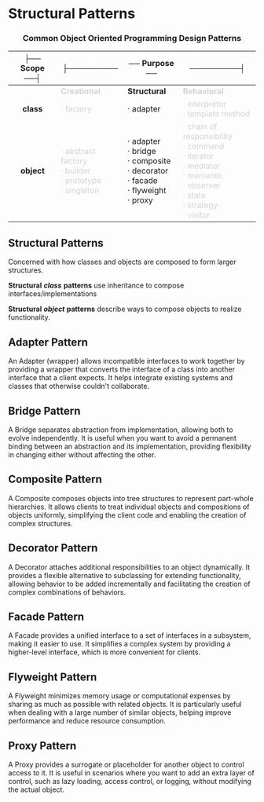 # Structural Patterns

<div align="center">

### Common Object Oriented Programming Design Patterns

|├── Scope ──┤|├─────────|── Purpose ──|─────────┤|
|:---:|---|---|---|
||<span style="color:lightgray">**Creational**</span>|**Structural**|<span style="color:lightgray">**Behavioral**</span>|
|**class**|<span style="color:lightgray">· factory </span>|· adapter|<span style="color:lightgray">· interpretor<br/> · template method</span>|
|**object**|<span style="color:lightgray">· abstract factory<br/> · builder<br/> · prototype<br/> · singleton </span>|· adapter<br/> · bridge<br/> · composite<br/> · decorator<br/> · facade<br/> · flyweight<br/> · proxy |<span style="color:lightgray">· chain of responsibility<br/> · command<br/> · iterator<br/> · mediator<br/> · memento<br/> · observer<br/> · state<br/> · strategy<br/> · visitor </span>|

</div>

## Structural Patterns

Concerned with how classes and objects are composed to form larger structures. 

**Structural** ***class*** **patterns** use inheritance to compose interfaces/implementations

**Structural** ***object*** **patterns** describe ways to compose objects to realize functionality.

## Adapter Pattern

An Adapter (wrapper) allows incompatible interfaces to work together by providing a wrapper that converts the interface of a class into another interface that a client expects. It helps integrate existing systems and classes that otherwise couldn't collaborate.

## Bridge Pattern

A Bridge separates abstraction from implementation, allowing both to evolve independently. It is useful when you want to avoid a permanent binding between an abstraction and its implementation, providing flexibility in changing either without affecting the other.

## Composite Pattern

A Composite composes objects into tree structures to represent part-whole hierarchies. It allows clients to treat individual objects and compositions of objects uniformly, simplifying the client code and enabling the creation of complex structures.

## Decorator Pattern

A Decorator attaches additional responsibilities to an object dynamically. It provides a flexible alternative to subclassing for extending functionality, allowing behavior to be added incrementally and facilitating the creation of complex combinations of behaviors.

## Facade Pattern

A Facade provides a unified interface to a set of interfaces in a subsystem, making it easier to use. It simplifies a complex system by providing a higher-level interface, which is more convenient for clients.

## Flyweight Pattern

A Flyweight minimizes memory usage or computational expenses by sharing as much as possible with related objects. It is particularly useful when dealing with a large number of similar objects, helping improve performance and reduce resource consumption.

## Proxy Pattern

A Proxy provides a surrogate or placeholder for another object to control access to it. It is useful in scenarios where you want to add an extra layer of control, such as lazy loading, access control, or logging, without modifying the actual object.

